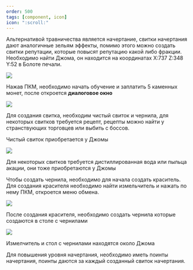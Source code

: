 ```yaml
---
order: 500
tags: [component, icon]
icon: ":scroll:"
---
```


Альтернативой травничества является начертание, свитки начертания дают аналогичные зельям эффекты, помимо этого можно создать свитки репутации, которые повысят репутацию какой либо фракции. Необходимо найти Джома, он находится на координатах X:737 Z:348 Y:52 в Болоте печали.

![](https://i.imgur.com/CAwzC6X.png)

Нажав ПКМ, необходимо начать обучение и заплатить 5 каменных монет, после откроется **диалоговое окно**

![](https://i.imgur.com/QF1Uy8F.png)

Для создания свитка, необходим чистый свиток и чернила, для некоторых свитков требуется рецепт, рецепты можно найти у странствующих торговцев или выбить с боссов.

Чистый свиток приобретается у Джомы 

![](https://i.imgur.com/yBcFylZ.png)

Для некоторых свитков требуется дистиллированная вода или пыльца акации, они тоже приобретаются у Джомы

Чтобы создать чернила, необходимо для начала создать краситель. Для создания красителя необходимо найти измельчитель и нажать по нему ПКМ, откроется меню обмена.

![](https://i.imgur.com/H2l20iV.png)

После создания красителя, необходимо создать чернила которые создаются в столе с чернилами

![](https://i.imgur.com/hlc9VCg.png)

Измелчитель и стол с чернилами находятся около Джома

Для повышения уровня начертания, необходимо иметь поинты начертания, поинты даются за каждый созданный свиток начертания.
